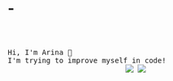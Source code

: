 # -<p align="center">
</div>
 <br><br>
  <samp>
    Hi, I'm Arina 👋<br>
    I'm trying to improve myself in code!<br>
<div align="center">
    <a href="https://instagram.com/aisagoriacha/*" target="_blank"><img src="https://img.shields.io/badge/INSTAGRAM%20-DC3175.svg?&style=for-the-badge&logo=instagram&logoColor=white"></a>
  <a href="https://discord.gg/pUeeTb6fND" target="_blank"><img src="https://img.shields.io/badge/Discord-Server-7289DA?style=for-the-badge&logo=discord&logoColor=white"></a>
</div>
  </samp>
</p>
